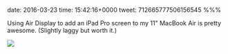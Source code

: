 date: 2016-03-23
time: 15:42:16+0000
tweet: 712665777506156545
%%%

Using Air Display to add an iPad Pro screen to my 11" MacBook Air is pretty awesome. (Slightly laggy but worth it.)

![](CePlvvNUsAEhg-z.jpg)
